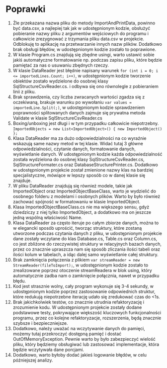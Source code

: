 ﻿# Poprawki
1. Źle przekazana nazwa pliku do metody ImportAndPrintData, powinno być data.csv, a najlepiej tak jak w udostępnionym kodzie, obsłużyć pobieranie nazwy pliku z argumentów wejściowych do programu i całkowicie zrezygnować z trzymania pliku data.csv w projekcie. Odblokuję to aplikację na przetwarzanie innych nazw plików. Dodatkowo brak obsługi błędów, w udostępnionym kodzie zostało to poprawione.
2. W klasie Program.cs znajdują się zbędne usingi, warto ustawić sobie jakiś automatyczne formatowanie np. podczas zapisu pliku, które będzie pamiętać za nas o usuwaniu zbędnych rzeczy.
3. W klasie DataReader jest błędnie napisany warunek ``
for (int i = 0; i <= importedLines.Count; i++)
``, w udostępnionym kodzie tworzenie obiektów zostało wydzielone do osobnej klasy SqlStructureCsvReader.cs. i odbywa się ono równolegle z pobieraniem linii z pliku.
4. Brak sprawdzenia, czy liczba zwracanych wartości zgadza się z oczekiwaną, brakuje warunku po wywołaniu 
`var values = importedLine.Split(;)`, w udostępnionym kodzie sprawdzeniem poprawności splitowanych danych zajmuje się prywatna metoda Validate w klasie SqlStructureCsvReader.cs
5. Boxing/unboxing jest długi i w tym przypadku całkowicie niepotrzebny.
``
ImportedObjects = new List<ImportedObject>() { new ImportedObject() };
``
6. Klasa DataReader ma za dużo odpowiedzialności na co wyraźnie wskazują same nazwy metod w tej klasie. Widać tutaj 3 główne odpowiedzialności, czytanie danych, formatowanie danych, wyświetlanie danych. W udostępnionym kodzie każda odpowiedzialność została wydzielona do osobnej klasy SqlStructureCsvReader.cs, SqlStructureFormater.cs oraz DatabaseStructurePrinter.cs. Dodatkowo w udostępnionym projekcie został zmienione nazwy klas na bardziej specjalistyczne, mówiące w lepszy sposób co w danej klasie się znajduje.
7. W pliku DataReader znajdują się również modele, takie jak ImportedObject oraz ImportedObjectBaseClass, warto je wydzielić do osobnego folderu z modelami i osobnych plików. Warto by było również zachować spójność w formatowaniu w klasie ImportedObject.
8. Klasa ImportedObjectBaseClass.cs nie ma większego sensu, gdyż dziedziczy z niej tylko ImportedObject, a dodatkowo ma on jeszcze jedną wspólną właściwość Name.
9. Klasa DataReader za często iteruje po całym zbiorze danych, można to w elegancki sposób uprościć, tworząc struktury, które zostaną utworzone podczas czytania danych z pliku, w udostępnionym projekcie dane zostały wczytane do klas Database.cs, Table.cs oraz Column.cs, co jest zbliżone do rzeczywistej struktury w relacyjnych bazach danych, przez co znacznie upraszcza nam się sposób zliczania ilości tabeli oraz ilości kolum w tabelach, a idąc dalej samo wyświetlanie całej struktury.
10. Brak zamknięcia połączenia z plikiem
`var streamReader = new StreamReader(fileToImport);`, w udostępnionym kodzie zostało to zrealizowane poprzez otoczenie streamReadera w blok using, który automatycznie zadba nam o zamknięcie połącznia, nawet w przypadku błędu.
11. Kod jest strasznie wolny, cały program wykonuje się 3-4 sekundy, w udostępnionym kodzie poprzez zastosowanie odpowiednich struktur, które redukują niepotrzebne iterację udało się zredukować czas do <1s.
12. Brak jakichkolwiek testów, co znacznie utrudnia refaktoryzację i zrozumienie kodu. W udostępnionym projekcie zostały dodane podstawowe testy, pokrywające większość kluczowych funkcjonalności programu, przez co kolejne refaktoryzacje, rozszerzenia, będą znacznie szybsze i bezpieczniejsze.
13. Dodatkowo, należy uważać na wczytywanie danych do pamięci, możemy tutaj przekroczyć dostępną pamięć i dostać OutOfMemoryException. Pewnie warto by było zabezpieczyć wielość pliku, który będziemy obsługiwać lub zastosować implementacje, która będzie wczytywała dane porcjami.
14. Dodatkowo, warto byłoby dodać jakieś logowanie błędów, w celu późniejszej analizy.

